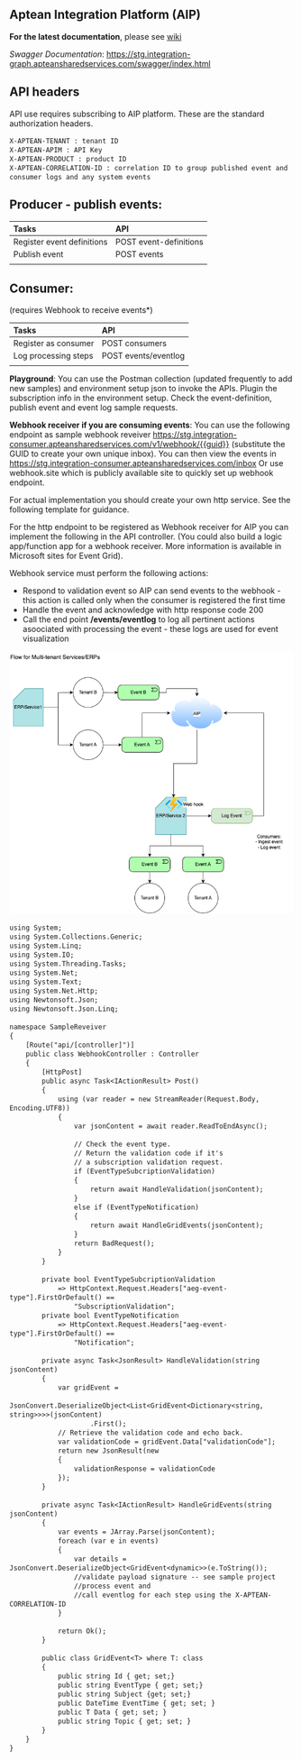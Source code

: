 ## Aptean Integration Platform (AIP)
**For the latest documentation**, please see [wiki](https://dev.azure.com/Aptean/Shared%20Technology%20Group/_wiki/wikis/Shared-Technology-Group.wiki/4118/Development-Guidelines)

*Swagger Documentation*: https://stg.integration-graph.apteansharedservices.com/swagger/index.html

## API headers
API use requires subscribing to AIP platform. These are the standard authorization headers. 
```
X-APTEAN-TENANT : tenant ID
X-APTEAN-APIM : API Key
X-APTEAN-PRODUCT : product ID
X-APTEAN-CORRELATION-ID : correlation ID to group published event and consumer logs and any system events
```

## Producer - publish events:

| **Tasks**                  | **API**                |
| :------------------------- | :--------------------- |
| Register event definitions | POST event-definitions |
| Publish event              | POST events            |
|                            |                        |

## Consumer: 
(requires Webhook to receive events*)

| **Tasks**            | **API**        |
| :------------------- | :------------- |
| Register as consumer | POST consumers |
| Log processing steps | POST events/eventlog |
|                      |                |

**Playground**: You can use the Postman collection (updated frequently to add new samples) and environment setup json to invoke the APIs. Plugin the subscription info in the environment setup.
Check the event-definition, publish event and event log sample requests.

**Webhook receiver if you are consuming events**:
You can use the following endpoint as sample webhook reveiver https://stg.integration-consumer.apteansharedservices.com/v1/webhook/{{guid}} 
(substitute the GUID to create your own unique inbox). You can then view the events in https://stg.integration-consumer.apteansharedservices.com/inbox
Or use webhook.site which is publicly available site to quickly set up webhook endpoint.

For actual implementation you should create your own http service. See the following template for guidance.

For the http endpoint to be registered as Webhook receiver for AIP you can implement the following in the API controller. (You could also build a logic app/function app for a webhook receiver. More information is available in Microsoft sites for Event Grid).

Webhook service must perform the following actions:
- Respond to validation event so AIP can send events to the webhook - this action is called only when the consumer is registered the first time
- Handle the event and acknowledge with http response code 200
- Call the end point **/events/eventlog** to log all pertinent actions asoociated with processing the event - these logs are used for event visualization

![reference](AIP-2-ERP-Flow.png)

```
using System;
using System.Collections.Generic;
using System.Linq;
using System.IO;
using System.Threading.Tasks;
using System.Net;
using System.Text;
using System.Net.Http;
using Newtonsoft.Json;
using Newtonsoft.Json.Linq;

namespace SampleReveiver
{
    [Route("api/[controller]")]
    public class WebhookController : Controller
    {
        [HttpPost]
        public async Task<IActionResult> Post()
        {
            using (var reader = new StreamReader(Request.Body, Encoding.UTF8))
            {
                var jsonContent = await reader.ReadToEndAsync();

                // Check the event type.
                // Return the validation code if it's 
                // a subscription validation request. 
                if (EventTypeSubcriptionValidation)
                {
                    return await HandleValidation(jsonContent);
                }
                else if (EventTypeNotification)
                {
                    return await HandleGridEvents(jsonContent);
                }            
                return BadRequest();                
            }
        }

        private bool EventTypeSubcriptionValidation
            => HttpContext.Request.Headers["aeg-event-type"].FirstOrDefault() ==
                "SubscriptionValidation";
        private bool EventTypeNotification
            => HttpContext.Request.Headers["aeg-event-type"].FirstOrDefault() ==
                "Notification";

        private async Task<JsonResult> HandleValidation(string jsonContent)
        {
            var gridEvent =
                JsonConvert.DeserializeObject<List<GridEvent<Dictionary<string, string>>>>(jsonContent)
                    .First();
            // Retrieve the validation code and echo back.
            var validationCode = gridEvent.Data["validationCode"];
            return new JsonResult(new
            {
                validationResponse = validationCode
            });
        }

        private async Task<IActionResult> HandleGridEvents(string jsonContent)
        {
            var events = JArray.Parse(jsonContent);
            foreach (var e in events)
            {
                var details = JsonConvert.DeserializeObject<GridEvent<dynamic>>(e.ToString());
                //validate payload signature -- see sample project
                //process event and
                //call eventlog for each step using the X-APTEAN-CORRELATION-ID
            }

            return Ok();
        }

        public class GridEvent<T> where T: class
        {
            public string Id { get; set;}
            public string EventType { get; set;}
            public string Subject {get; set;}
            public DateTime EventTime { get; set; } 
            public T Data { get; set; } 
            public string Topic { get; set; }
        }
    }
}
```
